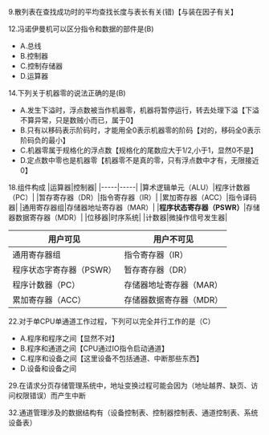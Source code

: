 9.散列表在查找成功时的平均查找长度与表长有关(错)【与装在因子有关】

12.冯诺伊曼机可以区分指令和数据的部件是(B)

- A.总线
- B.控制器
- C.控制存储器
- D.运算器

14.下列关于机器零的说法正确的是(B)

- A.发生下溢时，浮点数被当作机器零，机器将暂停运行，转去处理下溢【下溢不算异常，只是数贼小而已，属于0】
- B.只有以移码表示阶码时，才能用全0表示机器零的阶码【对的，移码全0表示阶码负的最小】
- C.机器零属于规格化的浮点数【规格化的尾数应大于1/2,小于1，显然0不是】
- D.定点数中零也是机器零【机器零不是真的零，只有浮点数中才有，无限接近0】

18.组件构成
|运算器|控制器|
|-----|-----|
|算术逻辑单元（ALU）|程序计数器（PC）|
|暂存寄存器（DR）|指令寄存器（IR）|
|累加寄存器（ACC）|指令译码器|
|通用寄存器组|存储器地址寄存器（MAR）|
|**程序状态寄存器（PSWR）**|存储器数据寄存器（MDR）|
|位移器|时序系统|
|计数器|微操作信号发生器|

|用户可见|用户不可见|
|-----|-----|
|通用寄存器组|指令寄存器（IR）|
|程序状态字寄存器（PSWR）|暂存寄存器（DR）|
|程序计数器（PC）|存储器地址寄存器（MAR）|
|累加寄存器（ACC）|存储器数据寄存器（MDR）|

22.对于单CPU单通道工作过程，下列可以完全并行工作的是（C）

- A.程序和程序之间【显然不对】
- B.程序和通道之间【CPU通过IO指令启动通道】
- C.程序和设备之间【这里设备不包括通道、中断那些东西】
- D.设备和设备之间

29.在请求分页存储管理系统中，地址变换过程可能会因为（地址越界、缺页、访问权限错误）而产生中断

32.通道管理涉及的数据结构有（设备控制表、控制器控制表、通道控制表、系统设备表）
